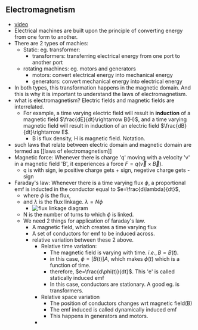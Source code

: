 ## Electromagnetism
* [video](https://photos.app.goo.gl/DtXtovvpxwuirwNy5) 
* Electrical machines are built upon the principle of converting energy from one form to another. 
* There are 2 types of machies: 
	* Static: eg. transformer: 
		* transformers: transferring electrical energy from one port to another port
	* rotating machines: eg. motors and generators 
		* motors: convert electrical energy into mechanical energy
		* generators: convert mechanical energy into electrical energy
* In both types, this transformation happens in the magnetic domain. And this is why it is important to understand the laws of electromagnetism. 
* what is electromagnetism? Electric fields and magnetic fields are interrelated. 
	* For example, a time varying electric field will result in **induction** of a magnetic field $\frac{dE}{dt}\rightarrow B(H)$, and a time varying magnetic field will result in induction of an electric field $\frac{dB}{dt}\rightarrow E$.
		* B is flux density, H is magnetic field. Notation. 
* such laws that relate between electric domain and magnetic domain are termed as [[laws of electromagnetism]]
*	Magnetic force: Whenever there is charge 'q' moving with a velocity 'v' in a magnetic field 'B', it experiences a force $F=q(\vec{v}\times \vec{B})$. 
	*	q is with sign, ie positive charge gets + sign, negetive charge gets - sign
* Faraday's law: Whenever there is a time varying flux $\phi$, a proportional emf is inducted in the conductor equal to $e=\frac{d\lambda}{dt}$, 
	* where $\phi$ is the flux, 
	* and $\lambda$ is the flux linkage. $\lambda=N\phi$ 
		* ![flux linkage diagram](https://i.imgur.com/7C2U5KX.png)
	* N is the number of turns to which $\phi$ is linked.
	* We need 2 things for application of faraday's law. 
		* A magnetic field, which creates a time varying flux
		* A set of conductors for emf to be induced across. 
		* relative variation between these 2 above.
			* Relative time variation: 
				* The magnetic field is varying with time. $i.e.,B=B(t)$. 
				* in this case, $\phi=[B(t)]A$, which makes $\phi(t)$ which is a function of time.
				* therefore, $e=\frac{d\phi(t)}{dt}$. This 'e' is called statically induced emf
				* In this case, conductors are stationary. A good eg. is transformers.
			* Relative space variation
				* The position of conductors changes wrt magnetic field(B)
				* The emf induced is called dynamically induced emf
				* This happens in generators and motors.
			* 
